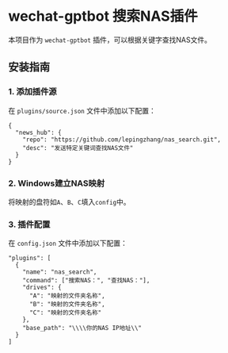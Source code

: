 # wechat-gptbot 搜索NAS插件

本项目作为 `wechat-gptbot` 插件，可以根据关键字查找NAS文件。

## 安装指南

### 1. 添加插件源
在 `plugins/source.json` 文件中添加以下配置：
```
{
  "news_hub": {
    "repo": "https://github.com/lepingzhang/nas_search.git",
    "desc": "发送特定关键词查找NAS文件"
  }
}
```

### 2. Windows建立NAS映射
将映射的盘符如`A`、`B`、`C`填入`config`中。

### 3. 插件配置
在 `config.json` 文件中添加以下配置：
```
"plugins": [
  {
    "name": "nas_search",
    "command": ["搜索NAS：", "查找NAS："],
    "drives": {
      "A": "映射的文件夹名称",
      "B": "映射的文件夹名称",
      "C": "映射的文件夹名称"
    },
    "base_path": "\\\\你的NAS IP地址\\"
  }
]
```
